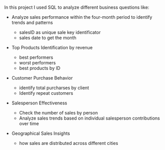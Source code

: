 In this project I used SQL to analyze different business questions
like:
- Analyze sales performance within the four-month period to identify trends and patterns
  - salesID as unique sale key identificator
  - sales date to get the month
    
- Top Products Identification by revenue
  - best performers
  - worst performers
  - best products by ID
    
- Customer Purchase Behavior
   - identify total purcharses by client
   - Identify repeat customers

- Salesperson Effectiveness
  - Check the number of sales by person
  - Analyze sales trends based on individual salesperson contributions over time

- Geographical Sales Insights
  - how sales are distributed across different cities

